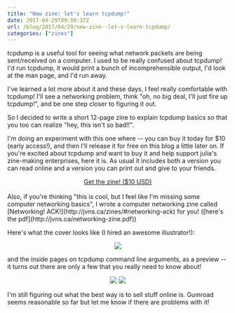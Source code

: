 ```yaml
---
title: "New zine: let's learn tcpdump!"
date: 2017-04-29T09:50:37Z
url: /blog/2017/04/29/new-zine--let-s-learn-tcpdump/
categories: ["zines"]
---
```


<script src="https://gumroad.com/js/gumroad.js"></script>
<link href="/stylesheets/screen.css" media="screen, projection" rel="stylesheet" type="text/css">

tcpdump is a useful tool for seeing what network packets are being
sent/received on a computer. I used to be really confused about tcpdump!
I'd run tcpdump, it would print a bunch of incomprehensible output, I'd
look at the man page, and I'd run away.

I've learned a lot more about it and these days, I feel really
comfortable with tcpdump! I'll see a networking problem, think
"oh, no big deal, I'll just fire up tcpdump!", and be one step closer to
figuring it out.

So I decided to write a short 12-page zine to explain tcpdump basics so that
you too can realize "hey, this isn't so bad!!".

I'm doing an experiment with this one where -- you can buy it today for $10
(early access!), and then I'll release it for free on this blog a little later
on. If you're excited about tcpdump and want to buy it and help support julia's
zine-making enterprises, here it is. As usual it includes both a version you
can read online and a version you can print out and give to your friends.

<div align="center">
<a class="button" href="https://gum.co/LcKLx?wanted=true" target="_blank" data-gumroad-single-product="true">Get the zine! ($10 USD)</a>
</div>

<br>
Also, if you're thinking "this is cool, but I feel like I'm missing some computer networking basics", I wrote a computer networking zine called [Networking! ACK!](http://jvns.ca/zines/#networking-ack) for you! ([here's the pdf](http://jvns.ca/networking-zine.pdf))

Here's what the cover looks like (I hired an awesome illustrator!):

<div align="center">
<img src="https://jvns.ca/images/tcpdump-cover.jpg">
</div>

and the inside pages on tcpdump command line arguments, as a preview -- it
turns out there are only a few that you really need to know about!

<div align="center">
<img src="https://jvns.ca/images/tcpdump_command_line_arguments.png">
<img src="https://jvns.ca/images/tcpdump_command_line_arguments2.png">
</div>

I'm still figuring out what the best way is to sell stuff online is. Gumroad
seems reasonable so far but let me know if there are problems with it!
